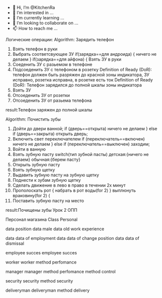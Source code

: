 - 👋 Hi, I’m @KitchenRa
- 👀 I’m interested in ...
- 🌱 I’m currently learning ...
- 💞️ I’m looking to collaborate on ...
- 📫 How to reach me ...

<!---
KitchenRa/KitchenRa is a ✨ special ✨ repository because its `README.md` (this file) appears on your GitHub profile.
You can click the Preview link to take a look at your changes.
--->

Логические операции:
Algorithm: Зарядить телефон
1) Взять телефон в руки
2) Выбрать соответсвующее ЗУ
if(зарядка==для андроида)
{
ничего не делаем
}
if(зарядка==для айфона)
{
Взять ЗУ в руки
3) Соеденить ЗУ с разьемом в  телефоне
4) Подсоеденить ЗУ с телефоном в розетку
   Definition of Ready (DoR): телефон должен быть разряжен до красной зоны индикатора, 
   ЗУ исправно, розетка исправна, в розетке есть ток
   Definition of Ready (DoR): Телефон зарядился до полной шкалы зоны индикатора
5) Взять ЗУ 
6) Отсоеденить ЗУ от розетки
7) Отсоеденить ЗУ от разьема телефона

result:Телефон заряжен до полной шкалы

Algorithm: Почистить зубы
1) Дойти до двери ванной;
if (дверь==открыта)
ничего не делаем
}
else if (дверь==закрыта)
открыть дверь;
2) Включить свет переключателем
if (переключатель==включен)
ничего не делаем
}
else if (переключатель==выключен)
заходим;
3) Войти в ванную
4) Взять зубную пасту
 switch(тип зубной пасты)
 детская:{ничего не делаем}
 обычная:{берем пасту}
5) Открыть зубную пасту
6) Взять зубную щетку
7) Выдавить зубную пасту на зубную щетку
9) Поднести к зубам зубную щетку
10) Сделать движение в лево в право в течении 2х минут
11) Прополоскать рот
    {
    набрать в рот воды(for 2)
    }
    выплюнуть враковину(for 2)
    {
12) Поставить зубную пасту на место

result:Почищены зубы
Урок 2
ОПП

Персонал магазина
Class Personal

data position
data male
data old
work experience

data data of employment
data data of change position
data data of dismissal

employee succes employee succes

worker worker
  method perfomance

manager manager
  method perfomance
  method control

security security
  method security

deliveryman deliveryman
  method delivery





